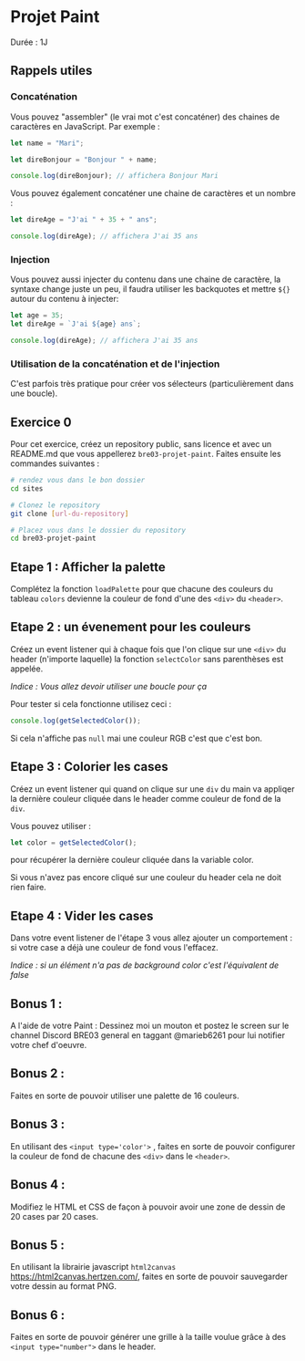 # Projet Paint

Durée : 1J

## Rappels utiles

### Concaténation

Vous pouvez "assembler" (le vrai mot c'est concaténer) des chaines de caractères en JavaScript. Par exemple :

```js
let name = "Mari";

let direBonjour = "Bonjour " + name;

console.log(direBonjour); // affichera Bonjour Mari
```

Vous pouvez également concaténer une chaine de caractères et un nombre : 

```js
let direAge = "J'ai " + 35 + " ans";

console.log(direAge); // affichera J'ai 35 ans
```

### Injection

Vous pouvez aussi injecter du contenu dans une chaine de caractère, la syntaxe change juste un peu, il faudra utiliser les backquotes et mettre `${}` autour du contenu à  injecter:

```js
let age = 35;
let direAge = `J'ai ${age} ans`;

console.log(direAge); // affichera J'ai 35 ans
```

### Utilisation de la concaténation et de l'injection

C'est parfois très pratique pour créer vos sélecteurs (particulièrement dans une boucle).

## Exercice 0

Pour cet exercice, créez un repository public, sans licence et avec un README.md que vous appellerez `bre03-projet-paint`. Faites ensuite les commandes suivantes :

```sh
# rendez vous dans le bon dossier
cd sites

# Clonez le repository
git clone [url-du-repository]

# Placez vous dans le dossier du repository
cd bre03-projet-paint
```


## Etape 1 : Afficher la palette

Complétez la fonction `loadPalette` pour que chacune des couleurs du tableau `colors` devienne la couleur de fond d'une des `<div>` du `<header>`.


## Etape 2 : un évenement pour les couleurs

Créez un event listener qui à  chaque fois que l'on clique sur une `<div>` du header (n'importe laquelle) la fonction `selectColor` sans parenthèses est appelée.

*Indice : Vous allez devoir utiliser une boucle pour ça*

Pour tester si cela fonctionne utilisez ceci : 

```js
console.log(getSelectedColor());
```

Si cela n'affiche pas `null` mai une couleur RGB c'est que c'est bon.


## Etape 3 : Colorier les cases

Créez un event listener qui quand on clique sur une `div` du main va appliqer la dernière couleur cliquée dans le header comme couleur de fond de la `div`.

Vous pouvez utiliser : 

```js
let color = getSelectedColor(); 
```

pour récupérer la dernière couleur cliquée dans la variable color.

Si vous n'avez pas encore cliqué sur une couleur du header cela ne doit rien faire.


## Etape 4 : Vider les cases

Dans votre event listener de l'étape 3 vous allez ajouter un comportement : si votre case a déjà  une couleur de fond vous l'effacez.

*Indice : si un élément n'a pas de background color c'est l'équivalent de false*


## Bonus 1 :

A l'aide de votre Paint : Dessinez moi un mouton et postez le screen sur le channel Discord BRE03 general en taggant @marieb6261 pour lui notifier votre chef d'oeuvre.


## Bonus 2 :

Faites en sorte de pouvoir utiliser une palette de 16 couleurs.


## Bonus 3 :

En utilisant des `<input type='color'>` , faites en sorte de pouvoir configurer la couleur de fond de chacune des `<div>` dans le `<header>`.


## Bonus 4 :

Modifiez le HTML et CSS de façon à pouvoir avoir une zone de dessin de 20 cases par 20 cases.


## Bonus 5 :

En utilisant la librairie javascript `html2canvas` https://html2canvas.hertzen.com/, faites en sorte de pouvoir sauvegarder votre dessin au format PNG.


## Bonus 6 :

Faites en sorte de pouvoir générer une grille à  la taille voulue grâce à  des `<input type="number">` dans le header.
